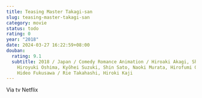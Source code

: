 ```yaml
---
title: Teasing Master Takagi-san
slug: teasing-master-takagi-san
category: movie
status: todo
rating: 0
year: "2018"
date: 2024-03-27 16:22:59+08:00
douban:
  rating: 9.1
  subtitle: 2018 / Japan / Comedy Romance Animation / Hiroaki Akagi, Shin'ya Une,
    Hiroyuki Oshima, Kyōhei Suzuki, Shin Sato, Naoki Murata, Hirofumi Ogura,
    Hideo Fukusawa / Rie Takahashi, Hiroki Kaji
---
```


Via tv Netflix
